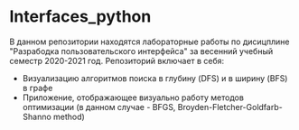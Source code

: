 # Interfaces_python

В данном репозитории находятся лабораторные работы по дисицплине "Разрабодка пользовательского интерфейса" за весенний учебный семестр 2020-2021 год.
Репозиторий включает в себя:
* Визуализацию алгоритмов поиска в глубину (DFS) и в ширину (BFS) в графе
* Приложение, отображающее визуально работу методов оптимизации (в данном случае - BFGS, Broyden-Fletcher-Goldfarb-Shanno method)
